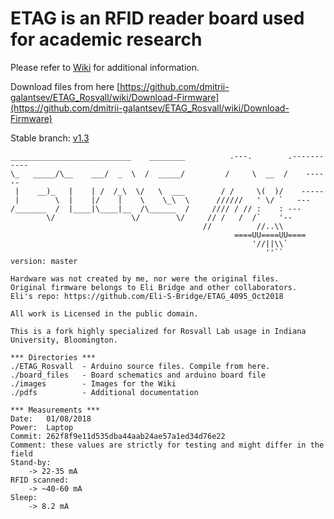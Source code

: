 # ETAG is an RFID reader board used for academic research

Please refer to [Wiki](https://github.com/dmitrii-galantsev/ETAG_Rosvall/wiki) for additional information.

Download files from here [https://github.com/dmitrii-galantsev/ETAG_Rosvall/wiki/Download-Firmware](https://github.com/dmitrii-galantsev/ETAG_Rosvall/wiki/Download-Firmware)

Stable branch: [v1.3](https://github.com/dmitrii-galantsev/ETAG_Rosvall/tree/v1.3)

```
___________________________    ________          .---.        .-----------
\_   _____/\__    ___/  _  \  /  _____/         /     \  __  /    ------
 |    __)_   |    | /  /_\  \/   \  ___        / /     \(  )/    -----
 |        \  |    |/    |    \    \_\  \      //////   ' \/ `   ---
/_______  /  |____|\____|__  /\______  /     //// / // :    : ---
        \/                 \/        \/     // /   /  /`    '--
                                           //          //..\\
                                                  ====UU====UU====
                                                      '//||\\`
                                                         ''``
version: master

Hardware was not created by me, nor were the original files.
Original firmware belongs to Eli Bridge and other collaborators.
Eli's repo: https://github.com/Eli-S-Bridge/ETAG_4095_Oct2018

All work is Licensed in the public domain.

This is a fork highly specialized for Rosvall Lab usage in Indiana University, Bloomington.

*** Directories ***
./ETAG_Rosvall	- Arduino source files. Compile from here.
./board_files	- Board schematics and arduino board file
./images		- Images for the Wiki
./pdfs			- Additional documentation

*** Measurements ***
Date: 	01/08/2018
Power:	Laptop
Commit: 262f8f9e11d535dba44aab24ae57a1ed34d76e22
Comment: these values are strictly for testing and might differ in the field
Stand-by:
	-> 22-35 mA
RFID scanned:
	-> ~40-60 mA
Sleep:
	-> 8.2 mA
```
